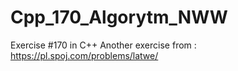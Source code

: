 # Cpp_170_Algorytm_NWW
Exercise #170 in C++
Another exercise from :
https://pl.spoj.com/problems/latwe/
